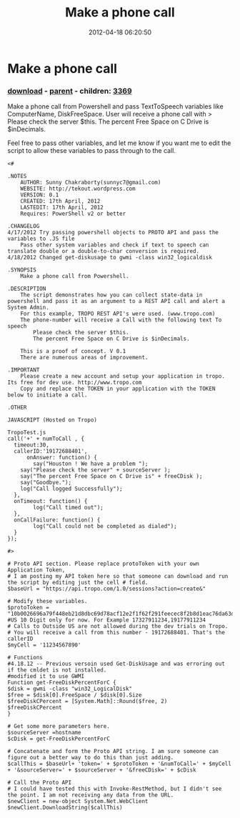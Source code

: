 ﻿---
pid:            3368
poster:         Sunny Chakrabort
title:          Make a phone call
date:           2012-04-18 06:20:50
format:         posh
parent:         3366
parent:         3366
children:       3369
---

# Make a phone call

### [download](3368.ps1) - [parent](3366.md) - children: [3369](3369.md)

Make a phone call from Powershell and pass TextToSpeech variables like ComputerName, DiskFreeSpace. 
User will receive a phone call with  > 
Please check the server $this. 
The percent Free Space on C Drive is $inDecimals.

Feel free to pass other variables, and let me know if you want me to edit the script to allow these variables to pass through to the call.

```posh
<#

.NOTES
    AUTHOR: Sunny Chakraborty(sunnyc7@gmail.com)
	WEBSITE: http://tekout.wordpress.com
    VERSION: 0.1
	CREATED: 17th April, 2012
	LASTEDIT: 17th April, 2012
	Requires: PowerShell v2 or better

.CHANGELOG
4/17/2012 Try passing powershell objects to PROTO API and pass the variables to .JS file
	Pass other system variables and check if text to speech can translate double or a double-to-char conversion is required.
4/18/2012 Changed get-diskusage to gwmi -class win32_logicaldisk

.SYNOPSIS
    Make a phone call from Powershell.
	
.DESCRIPTION
	The script demonstrates how you can collect state-data in powershell and pass it as an argument to a REST API call and alert a System Admin.
	For this example, TROPO REST API's were used. (www.tropo.com)
	The phone-number will receive a Call with the following text To speech
		Please check the server $this. 
		The percent Free Space on C Drive is $inDecimals.

	This is a proof of concept. V 0.1
	There are numerous areas of improvement. 
	
.IMPORTANT
	Please create a new account and setup your application in tropo. Its free for dev use. http://www.tropo.com
	Copy and replace the TOKEN in your application with the TOKEN below to initiate a call.
	
.OTHER

JAVASCRIPT (Hosted on Tropo)

TropoTest.js
call('+' + numToCall , {
  timeout:30,
  callerID:'19172688401',
      onAnswer: function() {
      	say("Houston ! We have a problem ");
	say("Please check the server" + sourceServer );
	say("The percent Free Space on C Drive is" + freeCDisk );
	say("Goodbye.");
	log("Call logged Successfully");
  },
  onTimeout: function() {
      	log("Call timed out");
  },
  onCallFailure: function() {
      	log("Call could not be completed as dialed");
  }
});

#>

# Proto API section. Please replace protoToken with your own Application Token, 
# I am posting my API token here so that someone can download and run the script by editing just the cell # field.
$baseUrl = "https://api.tropo.com/1.0/sessions?action=create&"

# Modify these variables.
$protoToken = "10b0026696a79f448eb21d8dbc69d78acf12e2f1f62f291feecec8f2b8d1eac76da63d91dd317061a5a9eeb0"
#US 10 Digit only for now. For Example 17327911234,19177911234  
# Calls to Outside US are not allowed during the dev trials on Tropo.
# You will receive a call from this number - 19172688401. That's the callerID
$myCell = '11234567890'

# Functions
#4.18.12 -- Previous versoin used Get-DiskUsage and was erroring out if the cmldet is not installed.
#modified it to use GWMI
Function get-FreeDiskPercentForC {
$disk = gwmi -class "win32_LogicalDisk"
$free = $disk[0].FreeSpace / $disk[0].Size
$freeDiskCPercent = [System.Math]::Round($free, 2)
$freeDiskCPercent
}

# Get some more parameters here.
$sourceServer =hostname
$cDisk = get-FreeDiskPercentForC

# Concatenate and form the Proto API string. I am sure someone can figure out a better way to do this than just adding.
$callThis = $baseUrl+ 'token=' + $protoToken + '&numToCall=' + $myCell + '&sourceServer=' + $sourceServer + '&freeCDisk=' + $cDisk

# Call the Proto API
# I could have tested this with Invoke-RestMethod, but I didn't see the point. I am not receiving any data from the URL.
$newClient = new-object System.Net.WebClient
$newClient.DownloadString($callThis)
```
